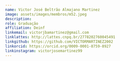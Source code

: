 ```yaml
---
name: Victor José Beltrão Almajano Martinez
image: assets/images/membros/m52.jpeg
description: 
role: Graduação
affiliation: Deinf
linkemail: victorjbamartinez@gmail.com
linklattes: http://lattes.cnpq.br/2778202760045491
linkgithub: https://github.com/VICTORMARTINEZ2002
linkorcid: https://orcid.org/0009-0001-8759-8927
linkinstagram: victorjosemartinez99
---
```


